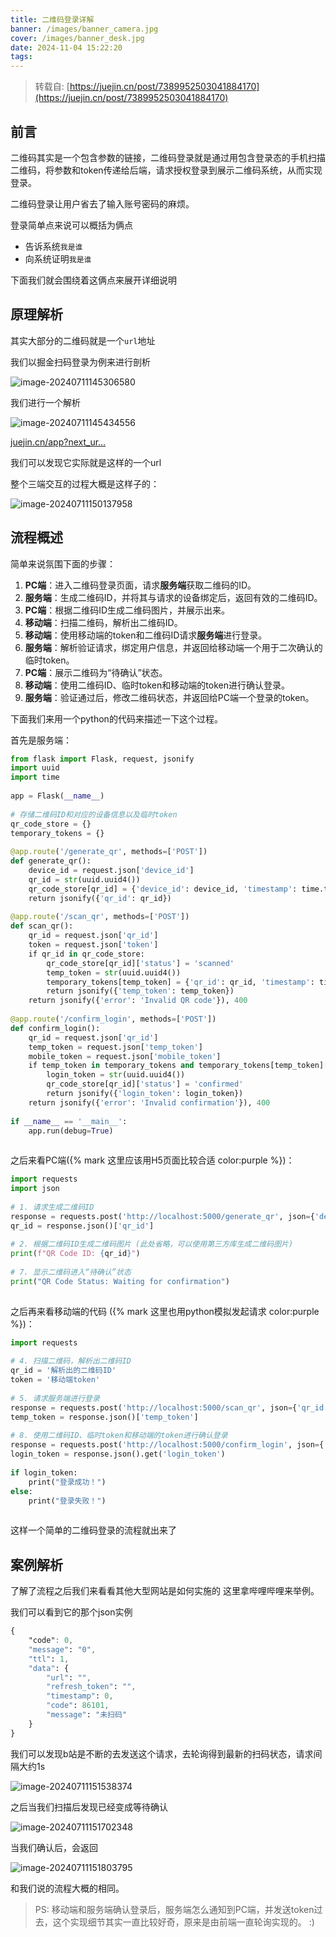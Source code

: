 ```yaml
---
title: 二维码登录详解
banner: /images/banner_camera.jpg
cover: /images/banner_desk.jpg
date: 2024-11-04 15:22:20
tags:
---
```

  
> 转载自: [https://juejin.cn/post/7389952503041884170](https://juejin.cn/post/7389952503041884170)
  

## 前言

二维码其实是一个包含参数的链接，二维码登录就是通过用包含登录态的手机扫描二维码，将参数和token传递给后端，请求授权登录到展示二维码系统，从而实现登录。

二维码登录让用户省去了输入账号密码的麻烦。

登录简单点来说可以概括为俩点

-   告诉系统`我是谁`
-   向系统证明`我是谁`

下面我们就会围绕着这俩点来展开详细说明

## 原理解析

其实大部分的二维码就是一个`url`地址

我们以掘金扫码登录为例来进行剖析

![image-20240711145306580](https://p3-xtjj-sign.byteimg.com/tos-cn-i-73owjymdk6/9b916b04070c43e28ab329d1670e6ceb~tplv-73owjymdk6-jj-mark-v1:0:0:0:0:5o6Y6YeR5oqA5pyv56S-5Yy6IEAg5bCPdQ==:q75.awebp?rk3s=f64ab15b&x-expires=1731053780&x-signature=lejbjUndr8WYyB5dLlXNwYf5cnY%3D)

我们进行一个解析

![image-20240711145434556](https://p3-xtjj-sign.byteimg.com/tos-cn-i-73owjymdk6/212bde16762d40ff8dd8fefbdcf82117~tplv-73owjymdk6-jj-mark-v1:0:0:0:0:5o6Y6YeR5oqA5pyv56S-5Yy6IEAg5bCPdQ==:q75.awebp?rk3s=f64ab15b&x-expires=1731053780&x-signature=3pa%2B%2Ft2nVq2nlqdMU47U7IBiQKo%3D)

[juejin.cn/app?next\_ur…](https://juejin.cn/app?next_url=https%3A%2F%2Fjuejin.cn%2Fpassport%2Fweb%2Fscan_qrcode%2F&qr_source_aid=2608&token=d1bb96caff8ad54e758fc943c9bfd287_lf "https://juejin.cn/app?next_url=https%3A%2F%2Fjuejin.cn%2Fpassport%2Fweb%2Fscan_qrcode%2F&qr_source_aid=2608&token=d1bb96caff8ad54e758fc943c9bfd287_lf")

我们可以发现它实际就是这样的一个url

整个三端交互的过程大概是这样子的：

![image-20240711150137958](https://p3-xtjj-sign.byteimg.com/tos-cn-i-73owjymdk6/61340dc477254b9f95c29b0b94aa8356~tplv-73owjymdk6-jj-mark-v1:0:0:0:0:5o6Y6YeR5oqA5pyv56S-5Yy6IEAg5bCPdQ==:q75.awebp?rk3s=f64ab15b&x-expires=1731053780&x-signature=JxEQj%2Bz%2BvD7ucSo3L4PjGQ3uKu0%3D)

## 流程概述

简单来说氛围下面的步骤：

1.  **PC端**：进入二维码登录页面，请求**服务端**获取二维码的ID。
2.  **服务端**：生成二维码ID，并将其与请求的设备绑定后，返回有效的二维码ID。
3.  **PC端**：根据二维码ID生成二维码图片，并展示出来。
4.  **移动端**：扫描二维码，解析出二维码ID。
5.  **移动端**：使用移动端的token和二维码ID请求**服务端**进行登录。
6.  **服务端**：解析验证请求，绑定用户信息，并返回给移动端一个用于二次确认的临时token。
7.  **PC端**：展示二维码为“待确认”状态。
8.  **移动端**：使用二维码ID、临时token和移动端的token进行确认登录。
9.  **服务端**：验证通过后，修改二维码状态，并返回给PC端一个登录的token。

下面我们来用一个python的代码来描述一下这个过程。

首先是服务端：

```python
from flask import Flask, request, jsonify
import uuid
import time
​
app = Flask(__name__)
​
# 存储二维码ID和对应的设备信息以及临时token
qr_code_store = {}
temporary_tokens = {}
​
@app.route('/generate_qr', methods=['POST'])
def generate_qr():
    device_id = request.json['device_id']
    qr_id = str(uuid.uuid4())
    qr_code_store[qr_id] = {'device_id': device_id, 'timestamp': time.time(), 'status': 'waiting'}
    return jsonify({'qr_id': qr_id})
​
@app.route('/scan_qr', methods=['POST'])
def scan_qr():
    qr_id = request.json['qr_id']
    token = request.json['token']
    if qr_id in qr_code_store:
        qr_code_store[qr_id]['status'] = 'scanned'
        temp_token = str(uuid.uuid4())
        temporary_tokens[temp_token] = {'qr_id': qr_id, 'timestamp': time.time()}
        return jsonify({'temp_token': temp_token})
    return jsonify({'error': 'Invalid QR code'}), 400
​
@app.route('/confirm_login', methods=['POST'])
def confirm_login():
    qr_id = request.json['qr_id']
    temp_token = request.json['temp_token']
    mobile_token = request.json['mobile_token']
    if temp_token in temporary_tokens and temporary_tokens[temp_token]['qr_id'] == qr_id:
        login_token = str(uuid.uuid4())
        qr_code_store[qr_id]['status'] = 'confirmed'
        return jsonify({'login_token': login_token})
    return jsonify({'error': 'Invalid confirmation'}), 400
​
if __name__ == '__main__':
    app.run(debug=True)
​
```

之后来看PC端({% mark 这里应该用H5页面比较合适 color:purple %})：

```python
import requests
import json
​
# 1. 请求生成二维码ID
response = requests.post('http://localhost:5000/generate_qr', json={'device_id': 'PC_device'})
qr_id = response.json()['qr_id']
​
# 2. 根据二维码ID生成二维码图片 (此处省略，可以使用第三方库生成二维码图片)
print(f"QR Code ID: {qr_id}")
​
# 7. 显示二维码进入“待确认”状态
print("QR Code Status: Waiting for confirmation")
​
```

之后再来看移动端的代码 ({% mark 这里也用python模拟发起请求 color:purple %})：

```python
import requests
​
# 4. 扫描二维码，解析出二维码ID
qr_id = '解析出的二维码ID'
token = '移动端token'
​
# 5. 请求服务端进行登录
response = requests.post('http://localhost:5000/scan_qr', json={'qr_id': qr_id, 'token': token})
temp_token = response.json()['temp_token']
​
# 8. 使用二维码ID、临时token和移动端的token进行确认登录
response = requests.post('http://localhost:5000/confirm_login', json={'qr_id': qr_id, 'temp_token': temp_token, 'mobile_token': token})
login_token = response.json().get('login_token')
​
if login_token:
    print("登录成功！")
else:
    print("登录失败！")
​
```

这样一个简单的二维码登录的流程就出来了

## 案例解析

了解了流程之后我们来看看其他大型网站是如何实施的 这里拿哔哩哔哩来举例。

我们可以看到它的那个json实例

```css
{
    "code": 0,
    "message": "0",
    "ttl": 1,
    "data": {
        "url": "",
        "refresh_token": "",
        "timestamp": 0,
        "code": 86101,
        "message": "未扫码"
    }
}
```

我们可以发现b站是不断的去发送这个请求，去轮询得到最新的扫码状态，请求间隔大约1s

![image-20240711151538374](https://p3-xtjj-sign.byteimg.com/tos-cn-i-73owjymdk6/fb9b81b707c042caaa1f59e3b75f8b7d~tplv-73owjymdk6-jj-mark-v1:0:0:0:0:5o6Y6YeR5oqA5pyv56S-5Yy6IEAg5bCPdQ==:q75.awebp?rk3s=f64ab15b&x-expires=1731053780&x-signature=Usf1DCkGDWvlz%2Bc4Y4MSgDaWngM%3D)

之后当我们扫描后发现已经变成等待确认

![image-20240711151702348](https://p3-xtjj-sign.byteimg.com/tos-cn-i-73owjymdk6/4484062f3d8f4669bc09edb1d3c1a47c~tplv-73owjymdk6-jj-mark-v1:0:0:0:0:5o6Y6YeR5oqA5pyv56S-5Yy6IEAg5bCPdQ==:q75.awebp?rk3s=f64ab15b&x-expires=1731053780&x-signature=lHZCTBiDQVSyPoZg6uZHZwVMilc%3D)

当我们确认后，会返回

![image-20240711151803795](https://p3-xtjj-sign.byteimg.com/tos-cn-i-73owjymdk6/316b50791cca4f068242cc57f228d992~tplv-73owjymdk6-jj-mark-v1:0:0:0:0:5o6Y6YeR5oqA5pyv56S-5Yy6IEAg5bCPdQ==:q75.awebp?rk3s=f64ab15b&x-expires=1731053780&x-signature=W0cpzhKBeGC38ACltMDJBnvr70Q%3D)

和我们说的流程大概的相同。


> PS: 移动端和服务端确认登录后，服务端怎么通知到PC端，并发送token过去，这个实现细节其实一直比较好奇，原来是由前端一直轮询实现的。 :)